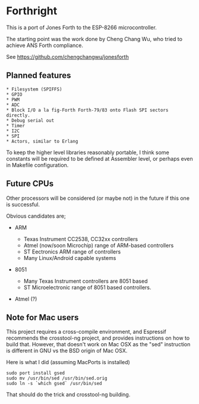 # Forthright

This is a port of Jones Forth to the ESP-8266 microcontroller.

The starting point was the work done by Cheng Chang Wu, who
tried to achieve ANS Forth compliance.

See https://github.com/chengchangwu/jonesforth


## Planned features

    * Filesystem (SPIFFS)
    * GPIO
    * PWM
    * ADC
    * Block I/O a la fig-Forth Forth-79/83 onto Flash SPI sectors directly.
    * Debug serial out
    * Timer
    * I2C
    * SPI
    * Actors, similar to Erlang

To keep the higher level libraries reasonably portable, I think some constants
will be required to be defined at Assembler level, or perhaps even in Makefile configuration.


## Future CPUs
Other processors will be considered (or maybe not) in the future if this one is successful.

Obvious candidates are;

   * ARM
      * Texas Instrument CC2538, CC32xx controllers
      * Atmel (now/soon Microchip) range of ARM-based controllers
      * ST Eectronics ARM range of controllers
      * Many Linux/Android capable systems

   * 8051
      * Many Texas Instrument controllers are 8051 based
      * ST Microelectronic range of 8051 based controllers.

   * Atmel (?)

## Note for Mac users
This project requires a cross-compile environment, and Espressif recommends the crosstool-ng
project, and provides instructions on how to build that. However, that doesn't work on Mac OSX
as the "sed" instruction is different in GNU vs the BSD origin of Mac OSX.

Here is what I did (assuming MacPorts is installed)

    sudo port install gsed
    sudo mv /usr/bin/sed /usr/bin/sed.orig
    sudo ln -s `which gsed` /usr/bin/sed

That should do the trick and crosstool-ng building.
